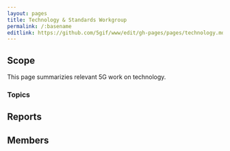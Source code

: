 ```yaml
---
layout: pages
title: Technology & Standards Workgroup
permalink: /:basename
editlink: https://github.com/5gif/www/edit/gh-pages/pages/technology.md
---
```


## Scope
This page summarizies relevant 5G work on technology.

### Topics 

## Reports


## Members






